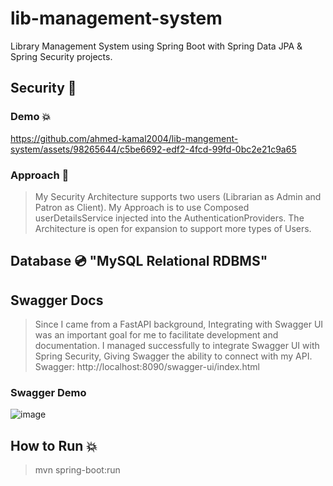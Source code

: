 # lib-management-system
Library Management System using Spring Boot with Spring Data JPA &amp; Spring Security projects.

## Security 🔏
### Demo 💥
https://github.com/ahmed-kamal2004/lib-mangement-system/assets/98265644/c5be6692-edf2-4fcd-99fd-0bc2e21c9a65
### Approach 🚀
> My Security Architecture supports two users (Librarian as Admin and Patron as Client).
> My Approach is to use Composed userDetailsService injected into the AuthenticationProviders.
> The Architecture is open for expansion to support more types of Users. 
## Database 💿 "MySQL Relational RDBMS"
## Swagger Docs
> Since I came from a FastAPI background, Integrating with Swagger UI was an important goal for me to facilitate development and documentation.
> I managed successfully to integrate Swagger UI with Spring Security, Giving Swagger the ability to connect with my API.
> Swagger: http://localhost:8090/swagger-ui/index.html
### Swagger Demo
![image](https://github.com/ahmed-kamal2004/lib-mangement-system/assets/98265644/9aad94b2-11fd-43f2-ac75-5a0328f8c897)


## How to Run 💥
> mvn spring-boot:run